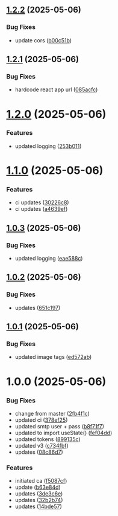 ## [1.2.2](https://github.com/parishoffman/devops-final/compare/v1.2.1...v1.2.2) (2025-05-06)


### Bug Fixes

* update cors ([b00c51b](https://github.com/parishoffman/devops-final/commit/b00c51bd00546910b9af09a5f35fb97aaf263522))

## [1.2.1](https://github.com/parishoffman/devops-final/compare/v1.2.0...v1.2.1) (2025-05-06)


### Bug Fixes

* hardcode react app url ([085acfc](https://github.com/parishoffman/devops-final/commit/085acfc08e4e52aab8d3a4ac968c67662f4d4a41))

# [1.2.0](https://github.com/parishoffman/devops-final/compare/v1.1.0...v1.2.0) (2025-05-06)


### Features

* updated logging ([253b011](https://github.com/parishoffman/devops-final/commit/253b011dc003168e3e605f64012eaaf5d0c39e9b))

# [1.1.0](https://github.com/parishoffman/devops-final/compare/v1.0.3...v1.1.0) (2025-05-06)


### Features

* ci updates ([30226c8](https://github.com/parishoffman/devops-final/commit/30226c87e601b20b4a536af342204913934747ad))
* ci updates ([a4639ef](https://github.com/parishoffman/devops-final/commit/a4639efa49c580181251f895fbe65c3abe35a560))

## [1.0.3](https://github.com/parishoffman/devops-final/compare/v1.0.2...v1.0.3) (2025-05-06)


### Bug Fixes

* updated logging ([eae588c](https://github.com/parishoffman/devops-final/commit/eae588c6bb818b765bbc9230062267794a074a87))

## [1.0.2](https://github.com/parishoffman/devops-final/compare/v1.0.1...v1.0.2) (2025-05-06)


### Bug Fixes

* updates ([651c197](https://github.com/parishoffman/devops-final/commit/651c197f6c4f0e2d8783c11e6fc57bee25ffcefa))

## [1.0.1](https://github.com/parishoffman/devops-final/compare/v1.0.0...v1.0.1) (2025-05-06)


### Bug Fixes

* updated image tags ([ed572ab](https://github.com/parishoffman/devops-final/commit/ed572abd4adb7d72159da8d125978f3160cf0f52))

# 1.0.0 (2025-05-06)


### Bug Fixes

* change from master ([2fb4f1c](https://github.com/parishoffman/devops-final/commit/2fb4f1cc556981751ded81aae59f82d61c276b3c))
* updated ci ([378ef25](https://github.com/parishoffman/devops-final/commit/378ef25966373516827a6f2b5673015e3d211f6f))
* updated smtp user + pass ([b8f71f7](https://github.com/parishoffman/devops-final/commit/b8f71f76d1fef44bb937f3a4f0bd831b955f23f9))
* updated to import useState() ([fef04dd](https://github.com/parishoffman/devops-final/commit/fef04dd60d8fed047962d60f31e2ad2d4a06c04f))
* updated tokens ([899135c](https://github.com/parishoffman/devops-final/commit/899135c6c82e8a6cd86366108b358258c50b89f3))
* updated v3 ([c734fbf](https://github.com/parishoffman/devops-final/commit/c734fbf6aebc5eeb4be8e46db5fe5e73f861b009))
* updates ([08c86d7](https://github.com/parishoffman/devops-final/commit/08c86d7d5dd910064d370c3563cebea0e21ac034))


### Features

* initiated ca ([f5087cf](https://github.com/parishoffman/devops-final/commit/f5087cf2b4a696566b94b16ec005a0126274aea5))
* update ([b63e84d](https://github.com/parishoffman/devops-final/commit/b63e84d8ff486e09d8dd5c3397c54b5feb6134b4))
* updates ([3de3c6e](https://github.com/parishoffman/devops-final/commit/3de3c6e3ab035f6cec8c29bfd103319679a266a8))
* updates ([32b2b74](https://github.com/parishoffman/devops-final/commit/32b2b7424c7083f7a44566fa5183fda24ec13c38))
* updates ([14bde57](https://github.com/parishoffman/devops-final/commit/14bde572fe62a45d51043d4ae31ffcef38d3da34))
